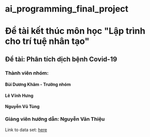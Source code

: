 # ai_programming_final_project
<h1>Đề tài kết thúc môn học "Lập trình cho trí tuệ nhân tạo"</h1>
<h2>Đề tài: Phân tích dịch bệnh Covid-19</h2>
<h3>Thành viên nhóm:</h3>
<h4>Bùi Dương Khâm - Trưởng nhóm</h4>
<h4>Lê Vĩnh Hưng</h4>
<h4>Nguyễn Vũ Tùng</h4>
<h3>Giảng viên hướng dẫn: Nguyễn Văn Thiệu</h3>
<p>Link to data set: <a href = " https://covid19.who.int/WHO-COVID-19-global-data.csv">here</a></p>